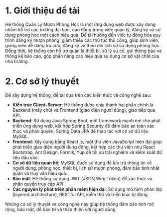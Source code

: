 # 1. Giới thiệu đề tài

Hệ thống Quản Lý Mượn Phòng Học là một ứng dụng web được xây dựng nhằm hỗ trợ các trường đại học, cao đẳng trong việc quản lý, đăng ký và sử dụng phòng học một cách hiệu quả. Đề tài hướng đến việc tự động hóa quy trình đăng ký mượn phòng, giảm thiểu các thủ tục thủ công, giúp sinh viên, giảng viên dễ dàng tra cứu, đăng ký và theo dõi lịch sử sử dụng phòng học. Đồng thời, hệ thống còn hỗ trợ quản lý thiết bị, xử lý sự cố, gửi thông báo và thống kê báo cáo, góp phần nâng cao hiệu quả sử dụng cơ sở vật chất của nhà trường.

# 2. Cơ sở lý thuyết

Để xây dựng hệ thống, đề tài dựa trên các kiến thức và công nghệ sau:

- **Kiến trúc Client-Server**: Hệ thống được chia thành hai phần chính là Backend (máy chủ) và Frontend (giao diện người dùng), giao tiếp qua API.
- **Backend**: Sử dụng Java Spring Boot, một framework mạnh mẽ cho phát triển ứng dụng web, kết hợp Spring Security để đảm bảo an toàn xác thực và phân quyền, Spring Data JPA để thao tác với cơ sở dữ liệu MySQL.
- **Frontend**: Xây dựng bằng React.js, một thư viện JavaScript hiện đại giúp phát triển giao diện người dùng động, kết hợp các thư viện như React Bootstrap, Ant Design, Formik, Yup để tối ưu trải nghiệm và kiểm soát dữ liệu đầu vào.
- **Cơ sở dữ liệu quan hệ**: MySQL được sử dụng để lưu trữ thông tin về người dùng, phòng học, thiết bị, lịch sử mượn phòng, đảm bảo tính nhất quán và truy vấn hiệu quả.
- **Bảo mật**: Hệ thống sử dụng JWT (JSON Web Token) để xác thực và phân quyền truy cập API.
- **Các nguyên lý phát triển phần mềm hiện đại**: Sử dụng mô hình phân lớp (layered architecture), RESTful API, kiểm thử và triển khai tự động.

Những cơ sở lý thuyết và công nghệ này giúp hệ thống đảm bảo tính mở rộng, bảo mật, dễ bảo trì và thân thiện với người dùng. 